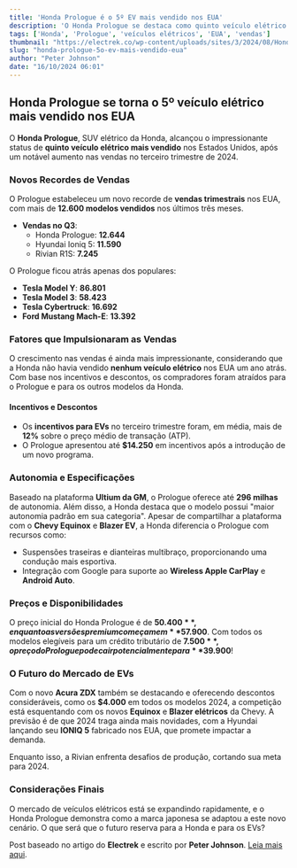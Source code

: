 ```yaml
---
title: 'Honda Prologue é o 5º EV mais vendido nos EUA'
description: 'O Honda Prologue se destaca como quinto veículo elétrico mais vendido no país, impulsionado por um aumento nas vendas e incentivos. Veja os detalhes!'
tags: ['Honda', 'Prologue', 'veículos elétricos', 'EUA', 'vendas']
thumbnail: "https://electrek.co/wp-content/uploads/sites/3/2024/08/Honda-Prologue-lease-Civic.jpeg?quality=82&strip=all&w=1400"
slug: "honda-prologue-5o-ev-mais-vendido-eua"
author: "Peter Johnson"
date: "16/10/2024 06:01"
---
```


## Honda Prologue se torna o 5º veículo elétrico mais vendido nos EUA

O **Honda Prologue**, SUV elétrico da Honda, alcançou o impressionante status de **quinto veículo elétrico mais vendido** nos Estados Unidos, após um notável aumento nas vendas no terceiro trimestre de 2024.

### Novos Recordes de Vendas
O Prologue estabeleceu um novo recorde de **vendas trimestrais** nos EUA, com mais de **12.600 modelos vendidos** nos últimos três meses. 

- **Vendas no Q3**:
  - Honda Prologue: **12.644**
  - Hyundai Ioniq 5: **11.590**
  - Rivian R1S: **7.245**

O Prologue ficou atrás apenas dos populares:
- **Tesla Model Y**: **86.801**
- **Tesla Model 3**: **58.423**
- **Tesla Cybertruck**: **16.692**
- **Ford Mustang Mach-E**: **13.392**

### Fatores que Impulsionaram as Vendas
O crescimento nas vendas é ainda mais impressionante, considerando que a Honda não havia vendido **nenhum veículo elétrico** nos EUA um ano atrás. Com base nos incentivos e descontos, os compradores foram atraídos para o Prologue e para os outros modelos da Honda. 

#### Incentivos e Descontos
- Os **incentivos para EVs** no terceiro trimestre foram, em média, mais de **12%** sobre o preço médio de transação (ATP).
- O Prologue apresentou até **$14.250** em incentivos após a introdução de um novo programa.

### Autonomia e Especificações
Baseado na plataforma **Ultium da GM**, o Prologue oferece até **296 milhas** de autonomia. Além disso, a Honda destaca que o modelo possui "maior autonomia padrão em sua categoria". Apesar de compartilhar a plataforma com o **Chevy Equinox** e **Blazer EV**, a Honda diferencia o Prologue com recursos como:
- Suspensões traseiras e dianteiras multibraço, proporcionando uma condução mais esportiva.
- Integração com Google para suporte ao **Wireless Apple CarPlay** e **Android Auto**.

### Preços e Disponibilidades
O preço inicial do Honda Prologue é de **$50.400**, enquanto as versões premium começam em **$57.900**. Com todos os modelos elegíveis para um crédito tributário de **$7.500**, o preço do Prologue pode cair potencialmente para **$39.900**!

### O Futuro do Mercado de EVs
Com o novo **Acura ZDX** também se destacando e oferecendo descontos consideráveis, como os **$4.000** em todos os modelos 2024, a competição está esquentando com os novos **Equinox** e **Blazer elétricos** da Chevy. A previsão é de que 2024 traga ainda mais novidades, com a Hyundai lançando seu **IONIQ 5** fabricado nos EUA, que promete impactar a demanda.

Enquanto isso, a Rivian enfrenta desafios de produção, cortando sua meta para 2024. 

### Considerações Finais
O mercado de veículos elétricos está se expandindo rapidamente, e o Honda Prologue demonstra como a marca japonesa se adaptou a este novo cenário. O que será que o futuro reserva para a Honda e para os EVs?  

Post baseado no artigo do **Electrek** e escrito por **Peter Johnson**. [Leia mais aqui](https://electrek.co/2024/10/15/honda-prologue-becomes-5th-best-selling-ev-us/).